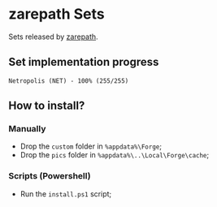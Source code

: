 # zarepath Sets

Sets released by [zarepath](https://www.planesculptors.net/user/zarepath).

## Set implementation progress

```text
Netropolis (NET) - 100% (255/255)
```

## How to install?

### Manually

* Drop the `custom` folder in `%appdata%\Forge`;
* Drop the `pics` folder in `%appdata%\..\Local\Forge\cache`;

### Scripts (Powershell)

* Run the `install.ps1` script;

